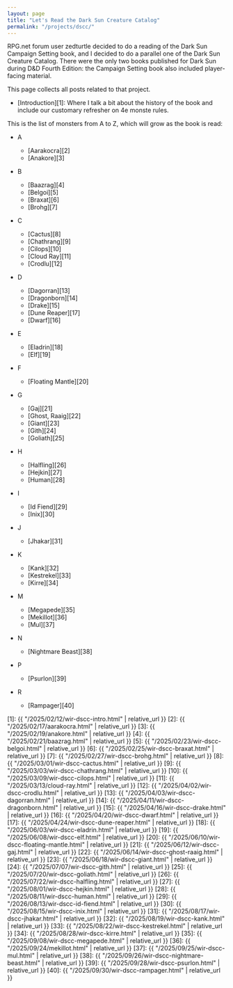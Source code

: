 ```yaml
---
layout: page
title: "Let's Read the Dark Sun Creature Catalog"
permalink: "/projects/dscc/"
---
```


RPG.net forum user zedturtle decided to do a reading of the Dark Sun Campaign
Setting book, and I decided to do a parallel one of the Dark Sun Creature
Catalog. There were the only two books published for Dark Sun during D&D Fourth
Edition: the Campaign Setting book also included player-facing material.

This page collects all posts related to that project.

- [Introduction][1]: Where I talk a bit about the history of the book and
  include our customary refresher on 4e monste rules.


This is the list of monsters from A to Z, which will grow as the book is read:

- A
  - [Aarakocra][2]
  - [Anakore][3]

- B
  - [Baazrag][4]
  - [Belgoi][5]
  - [Braxat][6]
  - [Brohg][7]

- C
  - [Cactus][8]
  - [Chathrang][9]
  - [Cilops][10]
  - [Cloud Ray][11]
  - [Crodlu][12]

- D
  - [Dagorran][13]
  - [Dragonborn][14]
  - [Drake][15]
  - [Dune Reaper][17]
  - [Dwarf][16]

- E
  - [Eladrin][18]
  - [Elf][19]

- F
  - [Floating Mantle][20]

- G
  - [Gaj][21]
  - [Ghost, Raaig][22]
  - [Giant][23]
  - [Gith][24]
  - [Goliath][25]

- H
  - [Halfling][26]
  - [Hejkin][27]
  - [Human][28]

- I
  - [Id Fiend][29]
  - [Inix][30]

- J
  - [Jhakar][31]

- K
  - [Kank][32]
  - [Kestrekel][33]
  - [Kirre][34]

- M
  - [Megapede][35]
  - [Mekillot][36]
  - [Mul][37]

- N
  - [Nightmare Beast][38]

- P
  - [Psurlon][39]

- R
  - [Rampager][40]

[1]: {{ "/2025/02/12/wir-dscc-intro.html" | relative_url }}
[2]: {{ "/2025/02/17/aarakocra.html" | relative_url }}
[3]: {{ "/2025/02/19/anakore.html" | relative_url }}
[4]: {{ "/2025/02/21/baazrag.html" | relative_url }}
[5]: {{ "/2025/02/23/wir-dscc-belgoi.html" | relative_url }}
[6]: {{ "/2025/02/25/wir-dscc-braxat.html" | relative_url }}
[7]: {{ "/2025/02/27/wir-dscc-brohg.html" | relative_url }}
[8]: {{ "/2025/03/01/wir-dscc-cactus.html" | relative_url }}
[9]: {{ "/2025/03/03/wir-dscc-chathrang.html" | relative_url }}
[10]: {{ "/2025/03/09/wir-dscc-cilops.html" | relative_url }}
[11]: {{ "/2025/03/13/cloud-ray.html" | relative_url }}
[12]: {{ "/2025/04/02/wir-dscc-crodlu.html" | relative_url }}
[13]: {{ "/2025/04/03/wir-dscc-dagorran.html" | relative_url }}
[14]: {{ "/2025/04/11/wir-dscc-dragonborn.html" | relative_url }}
[15]: {{ "/2025/04/16/wir-dscc-drake.html" | relative_url }}
[16]: {{ "/2025/04/20/wir-dscc-dwarf.html" | relative_url }}
[17]: {{ "/2025/04/24/wir-dscc-dune-reaper.html" | relative_url }}
[18]: {{ "/2025/06/03/wir-dscc-eladrin.html" | relative_url }}
[19]: {{ "/2025/06/08/wir-dscc-elf.html" | relative_url }}
[20]: {{ "/2025/06/10/wir-dscc-floating-mantle.html" | relative_url }}
[21]: {{ "/2025/06/12/wir-dscc-gaj.html" | relative_url }}
[22]: {{ "/2025/06/14/wir-dscc-ghost-raaig.html" | relative_url }}
[23]: {{ "/2025/06/18/wir-dscc-giant.html" | relative_url }}
[24]: {{ "/2025/07/07/wir-dscc-gith.html" | relative_url }}
[25]: {{ "/2025/07/20/wir-dscc-goliath.html" | relative_url }}
[26]: {{ "/2025/07/22/wir-dscc-halfling.html" | relative_url }}
[27]: {{ "/2025/08/01/wir-dscc-hejkin.html" | relative_url }}
[28]: {{ "/2025/08/11/wir-dscc-human.html" | relative_url }}
[29]: {{ "/2026/08/13/wir-dscc-id-fiend.html" | relative_url }}
[30]: {{ "/2025/08/15/wir-dscc-inix.html" | relative_url }}
[31]: {{ "/2025/08/17/wir-dscc-jhakar.html" | relative_url }}
[32]: {{ "/2025/08/19/wir-dscc-kank.html" | relative_url }}
[33]: {{ "/2025/08/22/wir-dscc-kestrekel.html" | relative_url }}
[34]: {{ "/2025/08/28/wir-dscc-kirre.html" | relative_url }}
[35]: {{ "/2025/09/08/wir-dscc-megapede.html" | relative_url }}
[36]: {{ "/2025/09/24/mekillot.html" | relative_url }}
[37]: {{ "/2025/09/25/wir-dscc-mul.html" | relative_url }}
[38]: {{ "/2025/09/26/wir-dscc-nightmare-beast.html" | relative_url }}
[39]: {{ "/2025/09/28/wir-dscc-psurlon.html" | relative_url }}
[40]: {{ "/2025/09/30/wir-dscc-rampager.html" | relative_url }}
